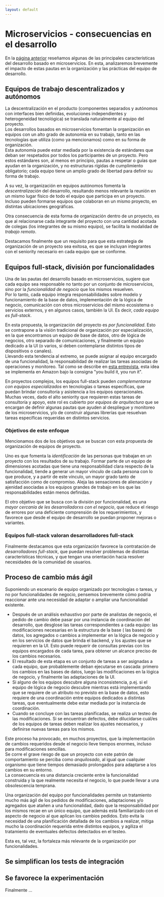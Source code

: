 ```yaml
---
layout: default
---
```


# Microservicios - consecuencias en el desarrollo
En la [página anterior](./caracteristicas) reseñamos algunas de las principales características del desarrollo basado en microservicios. En esta, analizaremos brevemente el impacto de estas pautas en la organización y las prácticas del equipo de desarrollo.


## Equipos de trabajo descentralizados y autónomos
La descentralización en el producto (componentes separados y autónomos con interfaces bien definidas, evoluciones independientes y heterogeneidad tecnológica) se translada naturalmente al equipo del proyecto.  
Los desarrollos basados en microservicios fomentan la organización en equipos con un alto grado de autonomía en su trabajo, tanto en las tecnologías que utiliza (como ya mencionamos) como en su forma de organización.  
Esta autonomía puede estar mediada por la existencia de estándares que deban ser respetados por todos los participantes de un proyecto. Pero estos estándares son, al menos en principio, pautas a respetar o guías que ayudan en la organización, y no estructuras rígidas de cumplimiento obligatorio; cada equipo tiene un amplio grado de libertad para definir su forma de trabajo.  

A su vez, la organización en equipos autónomos fomenta la _descentralización_ del  desarrollo, resultando menos relevante la reunión en un mismo lugar físico de todo el equipo que participa en un proyecto. Incluso pueden formarse equipos que colaboran en un mismo proyecto, en distintas ubicaciones geográficas.

Otra consecuencia de esta forma de organización dentro de un proyecto, es que al relacionarse cada integrante del proyecto con una cantidad acotada de colegas (los integrantes de su mismo equipo), se facilita la modalidad de _trabajo remoto_.

Destacamos finalmente que un requisito para que esta estrategia de organización de un proyecto sea exitosa, es que se incluyan integrantes con el seniority necesario en cada equipo que se conforme.


## Equipos full-stack, división por funcionalidades
Una de las pautas del desarrollo basado en microservicios, sugiere que cada equipo sea responsable no tanto por un conjunto de microservicios, sino por la _funcionalidad de negocio_ que los mismos resuelven.  
Por lo tanto, cada equipo integra responsabilidades sobre modelo y funcionamiento de la base de datos, implementación de la lógica de negocio, comunicación con otros microservicios del mismo ecosistema o servicios externos, y en algunos casos, también la UI. Es decir, _cada equipo es full-stack_. 

En esta propuesta, la organización del proyecto es _por funcionalidad_. Esto se contrapone a la visión tradicional de organización por especialización, en la que encontramos un equipo de base de datos, otro de lógica de negocios, otro separado de comunicaciones, y finalmente un equipo dedicado a la UI (o varios, si deben contemplarse distintos tipos de dispositivos o canales).  
Llevando esta tendencia al extremo, se puede asignar al equipo encargado de una funcionalidad, la responsabilidad de realizar las tareas asociadas de operaciones y monitoreo. Tal como se describe en [esta entrevista](https://queue.acm.org/detail.cfm?id=1142065), esta idea se implementa en Amazon bajo la consigna "you build it, you run it".

En proyectos complejos, los equipos full-stack pueden _complementarse con equipos especializados_ en tecnologías o tareas específicas, que puedan brindar consultoría y asistencia a los equipos operacionales.  
Muchas veces, dado el alto seniority que requieren estas tareas de consultoría y apoyo, este rol es cubierto por _equipos de arquitectura_ que se encargan de definir algunas pautas que ayuden al despliegue y monitoreo de los microservicios, y/o de construir algunas librerías que resuelvan tareas específicas requeridas en distintos servicios.


### Objetivos de este enfoque
Mencionamos dos de los objetivos que se buscan con esta propuesta de organización de equipos de proyecto.

Uno es que fomenta la _identificación_ de las personas que trabajan en un proyecto con los resultados de su trabajo. Formar parte de un equipo de dimensiones acotadas que tiene una responsabilidad clara respecto de la funcionalidad, tiende a generar un mayor vínculo de cada persona con lo que produce, y a partir de este vínculo, un mayor grado tanto de satisfacción como de compromiso. Aleja las sensaciones de alienación y ajenidad asociadas a los equipos grandes de trabajo en los que las responsabilidades están menos definidas.

El otro objetivo que se busca con la división por funcionalidad, es una _mayor cercanía de les desarrolladorxs con el negocio_, que reduce el riesgo de errores por una deficiente comprensión de los requerimientos, y favorece que desde el equipo de desarrollo se puedan proponer mejoras o variantes.


### Equipos full-stack valoran desarrolladores full-stack
Finalmente destacamos que esta organización favorece la contratación de _desarrolladores full-stack_, que puedan resolver problemas de distintas características técnicas, y que tengan una orientación hacia resolver necesidades de la comunidad de usuarios.



## Proceso de cambio más ágil
Suponiendo un escenario de equipo organizado por tecnologías o tareas, y no por funcionalidades de negocio, pensemos brevemente cómo podria reaccionar ante una necesidad de adaptar o ampliar una funcionalidad existente.  
- Después de un análisis exhaustivo por parte de analistas de negocio, el pedido de cambio debe pasar por una instancia de coordinación del desarrollo, que desglose las tareas correspondientes a cada equipo: las modificaciones necesarias en la estructura de la base ( las bases) de datos, los agregados o cambios a implementar en la lógica de negocio y en los servicios de datos que brinda el backend, y los ajustes que se requieren en la UI. Esto puede requerir de consultas previas con los equipos encargados de cada tarea, para obtener un alcance preciso de los cambios necesarios.  
- El resultado de esta etapa es un conjunto de tareas a ser asignadas a cada equipo, que probablemente deban ejecutarse en cascada: primero los cambios en las bases de datos, luego las modificaciones en la lógica de negocio, y finalmente las adaptaciones de la UI.  
- Si alguno de los equipos descubre alguna inconsistencia, p.ej. si el equipo de lógica de negocio descubre mientras está implementando que se requiere de un atributo no previsto en la base de datos, esto requiere de una coordinación entre equipos dedicados a distintas tareas, que eventualmente debe estar mediada por la instancia de coordinación.
- Cuando se concluye con las tareas planificadas, se realiza un testeo de las modificaciones. Si se encuentran defectos, debe dilucidarse cuál/es de los equipos de tareas deben realizar los ajustes necesarios, y definirse nuevas tareas para los mismos.

Este proceso ha provocado, en muchos proyectos, que la implementación de cambios requeridos desde el negocio lleve tiempos enormes, incluso para modificaciones sencillas.  
Se corre el grave riesgo de que un proyecto con este patrón de comportamiento se perciba como _anquilosado_, al igual que cualquier organismo que tiene tiempos demasiado prolongados para adaptarse a los cambios en su entorno.  
La consecuencia es una distancia creciente entre la funcionalidad construida y la que realmente necesita el negocio, lo que puede llevar a una obsolescencia temprana.

Una organización del equipo por funcionalidades permite un tratamiento mucho más ágil de los pedidos de modificaciones, adaptaciones y/o agregados que atañen a una funcionalidad, dado que la responsabilidad por los mismos recae en un único equipo, que además está familiarizado con el aspecto de negocio al que aplican los cambios pedidos. 
Esto evita la necesidad de una planificación detallada de los cambios a realizar, mitiga mucho la coordinación requerida entre distintos equipos, y agiliza el tratamiento de eventuales defectos detectados en el testeo.

Esta es, tal vez, la fortaleza más relevante de la organización por funcionalidades.






## Se simplifican los tests de integración


## Se favorece la experimentación
Finalmente ...
